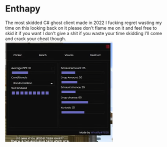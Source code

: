 # Enthapy
The most skidded C# ghost client made in 2022 I fucking regret wasting my time on this looking back on it please don't flame me on it
and feel free to skid it if you want I don't give a shit if you waste your time skidding I'll come and crack your cheat though.
![Image](/gui.png)
